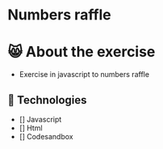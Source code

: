 # Numbers raffle
# 😸 About the exercise 

- Exercise in javascript to numbers raffle

## 🚀 Technologies

- [] Javascript
- [] Html
- [] Codesandbox
